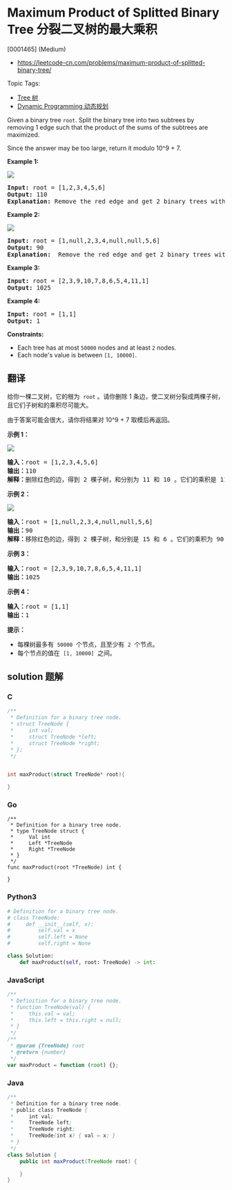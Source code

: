 # Maximum Product of Splitted Binary Tree 分裂二叉树的最大乘积

[0001465] (Medium)

- https://leetcode-cn.com/problems/maximum-product-of-splitted-binary-tree/

Topic Tags:

- [Tree 树](https://leetcode-cn.com/tag/tree/)
- [Dynamic Programming 动态规划](https://leetcode-cn.com/tag/dynamic-programming/)

Given a binary tree `root`. Split the binary tree into two subtrees by removing 1 edge such that the product of the sums of the subtrees are maximized.

Since the answer may be too large, return it modulo 10^9 + 7.

**Example 1:**

**![](https://assets.leetcode.com/uploads/2020/01/21/sample_1_1699.png)**

<pre><strong>Input:</strong> root = [1,2,3,4,5,6]
<strong>Output:</strong> 110
<strong>Explanation:</strong> Remove the red edge and get 2 binary trees with sum 11 and 10. Their product is 110 (11*10)
</pre>

**Example 2:**

![](https://assets.leetcode.com/uploads/2020/01/21/sample_2_1699.png)

<pre><strong>Input:</strong> root = [1,null,2,3,4,null,null,5,6]
<strong>Output:</strong> 90
<strong>Explanation:</strong>  Remove the red edge and get 2 binary trees with sum 15 and 6.Their product is 90 (15*6)
</pre>

**Example 3:**

<pre><strong>Input:</strong> root = [2,3,9,10,7,8,6,5,4,11,1]
<strong>Output:</strong> 1025
</pre>

**Example 4:**

<pre><strong>Input:</strong> root = [1,1]
<strong>Output:</strong> 1
</pre>

**Constraints:**

- Each tree has at most `50000` nodes and at least `2` nodes.
- Each node's value is between `[1, 10000]`.

## 翻译

给你一棵二叉树，它的根为  `root` 。请你删除 1 条边，使二叉树分裂成两棵子树，且它们子树和的乘积尽可能大。

由于答案可能会很大，请你将结果对 10^9 + 7 取模后再返回。

**示例 1：**

**![](https://assets.leetcode-cn.com/aliyun-lc-upload/uploads/2020/02/02/sample_1_1699.png)**

<pre><strong>输入：</strong>root = [1,2,3,4,5,6]
<strong>输出：</strong>110
<strong>解释：</strong>删除红色的边，得到 2 棵子树，和分别为 11 和 10 。它们的乘积是 110 （11*10）
</pre>

**示例 2：**

![](https://assets.leetcode-cn.com/aliyun-lc-upload/uploads/2020/02/02/sample_2_1699.png)

<pre><strong>输入：</strong>root = [1,null,2,3,4,null,null,5,6]
<strong>输出：</strong>90
<strong>解释：</strong>移除红色的边，得到 2 棵子树，和分别是 15 和 6 。它们的乘积为 90 （15*6）
</pre>

**示例 3：**

<pre><strong>输入：</strong>root = [2,3,9,10,7,8,6,5,4,11,1]
<strong>输出：</strong>1025
</pre>

**示例 4：**

<pre><strong>输入：</strong>root = [1,1]
<strong>输出：</strong>1
</pre>

**提示：**

- 每棵树最多有  `50000`  个节点，且至少有  `2`  个节点。
- 每个节点的值在  `[1, 10000]`  之间。

## solution 题解

### C

```c
/**
 * Definition for a binary tree node.
 * struct TreeNode {
 *     int val;
 *     struct TreeNode *left;
 *     struct TreeNode *right;
 * };
 */


int maxProduct(struct TreeNode* root){

}


```

### Go

```golang
/**
 * Definition for a binary tree node.
 * type TreeNode struct {
 *     Val int
 *     Left *TreeNode
 *     Right *TreeNode
 * }
 */
func maxProduct(root *TreeNode) int {

}
```

### Python3

```python
# Definition for a binary tree node.
# class TreeNode:
#     def __init__(self, x):
#         self.val = x
#         self.left = None
#         self.right = None

class Solution:
    def maxProduct(self, root: TreeNode) -> int:
```

### JavaScript

```javascript
/**
 * Definition for a binary tree node.
 * function TreeNode(val) {
 *     this.val = val;
 *     this.left = this.right = null;
 * }
 */
/**
 * @param {TreeNode} root
 * @return {number}
 */
var maxProduct = function (root) {};
```

### Java

```java
/**
 * Definition for a binary tree node.
 * public class TreeNode {
 *     int val;
 *     TreeNode left;
 *     TreeNode right;
 *     TreeNode(int x) { val = x; }
 * }
 */
class Solution {
    public int maxProduct(TreeNode root) {

    }
}
```
